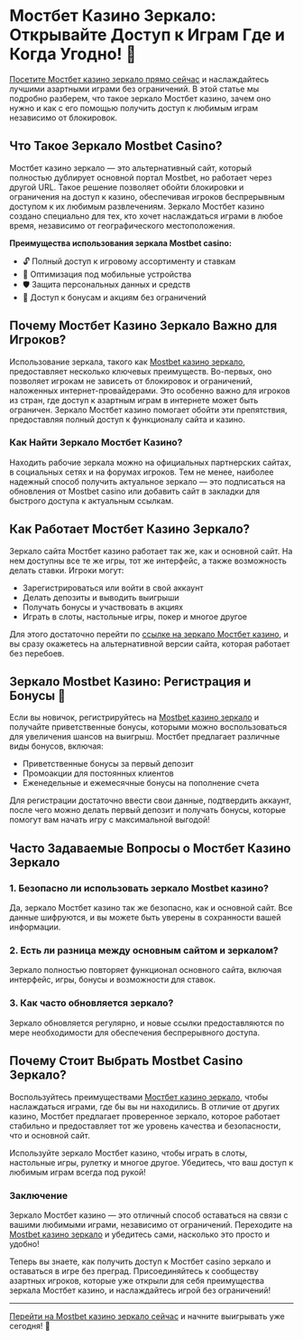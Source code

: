 # Мостбет Казино Зеркало: Открывайте Доступ к Играм Где и Когда Угодно! 🎰

[Посетите Мостбет казино зеркало прямо сейчас](https://ktbtis024ifqfn0mst.com/beQs) и наслаждайтесь лучшими азартными играми без ограничений. В этой статье мы подробно разберем, что такое зеркало Мостбет казино, зачем оно нужно и как с его помощью получить доступ к любимым играм независимо от блокировок.

## Что Такое Зеркало Mostbet Casino?

Мостбет казино зеркало — это альтернативный сайт, который полностью дублирует основной портал Mostbet, но работает через другой URL. Такое решение позволяет обойти блокировки и ограничения на доступ к казино, обеспечивая игроков беспрерывным доступом к их любимым развлечениям. Зеркало Мостбет казино создано специально для тех, кто хочет наслаждаться играми в любое время, независимо от географического местоположения.

**Преимущества использования зеркала Mostbet casino:**
- 🔓 Полный доступ к игровому ассортименту и ставкам
- 📱 Оптимизация под мобильные устройства
- 🛡️ Защита персональных данных и средств
- 🎁 Доступ к бонусам и акциям без ограничений

## Почему Мостбет Казино Зеркало Важно для Игроков?

Использование зеркала, такого как [Mostbet казино зеркало](https://ktbtis024ifqfn0mst.com/beQs), предоставляет несколько ключевых преимуществ. Во-первых, оно позволяет игрокам не зависеть от блокировок и ограничений, наложенных интернет-провайдерами. Это особенно важно для игроков из стран, где доступ к азартным играм в интернете может быть ограничен. Зеркало Мостбет казино помогает обойти эти препятствия, предоставляя полный доступ к функционалу сайта и казино.

### Как Найти Зеркало Мостбет Казино?

Находить рабочие зеркала можно на официальных партнерских сайтах, в социальных сетях и на форумах игроков. Тем не менее, наиболее надежный способ получить актуальное зеркало — это подписаться на обновления от Mostbet casino или добавить сайт в закладки для быстрого доступа к актуальным ссылкам.

## Как Работает Мостбет Казино Зеркало? 

Зеркало сайта Мостбет казино работает так же, как и основной сайт. На нем доступны все те же игры, тот же интерфейс, а также возможность делать ставки. Игроки могут:
- Зарегистрироваться или войти в свой аккаунт
- Делать депозиты и выводить выигрыши
- Получать бонусы и участвовать в акциях
- Играть в слоты, настольные игры, покер и многое другое

Для этого достаточно перейти по [ссылке на зеркало Мостбет казино](https://ktbtis024ifqfn0mst.com/beQs), и вы сразу окажетесь на альтернативной версии сайта, которая работает без перебоев.

## Зеркало Mostbet Казино: Регистрация и Бонусы 🎁

Если вы новичок, регистрируйтесь на [Mostbet казино зеркало](https://ktbtis024ifqfn0mst.com/beQs) и получайте приветственные бонусы, которыми можно воспользоваться для увеличения шансов на выигрыш. Мостбет предлагает различные виды бонусов, включая:
- Приветственные бонусы за первый депозит
- Промоакции для постоянных клиентов
- Еженедельные и ежемесячные бонусы на пополнение счета

Для регистрации достаточно ввести свои данные, подтвердить аккаунт, после чего можно делать первый депозит и получать бонусы, которые помогут вам начать игру с максимальной выгодой!

## Часто Задаваемые Вопросы о Мостбет Казино Зеркало

### 1. **Безопасно ли использовать зеркало Mostbet казино?**
   Да, зеркало Мостбет казино так же безопасно, как и основной сайт. Все данные шифруются, и вы можете быть уверены в сохранности вашей информации.

### 2. **Есть ли разница между основным сайтом и зеркалом?**
   Зеркало полностью повторяет функционал основного сайта, включая интерфейс, игры, бонусы и возможности для ставок.

### 3. **Как часто обновляется зеркало?**
   Зеркало обновляется регулярно, и новые ссылки предоставляются по мере необходимости для обеспечения беспрерывного доступа.

## Почему Стоит Выбрать Mostbet Casino Зеркало?

Воспользуйтесь преимуществами [Мостбет казино зеркало](https://ktbtis024ifqfn0mst.com/beQs), чтобы наслаждаться играми, где бы вы ни находились. В отличие от других казино, Мостбет предлагает проверенное зеркало, которое работает стабильно и предоставляет тот же уровень качества и безопасности, что и основной сайт.

Используйте зеркало Мостбет казино, чтобы играть в слоты, настольные игры, рулетку и многое другое. Убедитесь, что ваш доступ к любимым играм всегда под рукой!

### Заключение

Зеркало Мостбет казино — это отличный способ оставаться на связи с вашими любимыми играми, независимо от ограничений. Переходите на [Mostbet казино зеркало](https://ktbtis024ifqfn0mst.com/beQs) и убедитесь сами, насколько это просто и удобно!

Теперь вы знаете, как получить доступ к Мостбет casino зеркало и оставаться в игре без преград. Присоединяйтесь к сообществу азартных игроков, которые уже открыли для себя преимущества зеркала Мостбет казино, и наслаждайтесь игрой без ограничений!

---  
[Перейти на Mostbet казино зеркало сейчас](https://ktbtis024ifqfn0mst.com/beQs) и начните выигрывать уже сегодня! 🎉
